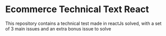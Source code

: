 # Ecommerce Technical Text React

This repository contains a technical test made in reactJs solved, with a set of 3 main issues and an extra bonus issue to solve
